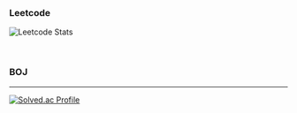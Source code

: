 <br>

### Leetcode
![Leetcode Stats](https://leetcard.jacoblin.cool/donghyun-daniel?ext=activity)

<br>

### BOJ
---
[![Solved.ac Profile](http://mazassumnida.wtf/api/v2/generate_badge?boj=zidane92)](https://solved.ac/zidane92e)
